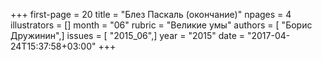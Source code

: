 +++
first-page = 20
title = "Блез Паскаль (окончание)"
npages = 4
illustrators = []
month = "06"
rubric = "Великие умы"
authors = [ "Борис Дружинин",]
issues = [ "2015_06",]
year = "2015"
date = "2017-04-24T15:37:58+03:00"
+++
